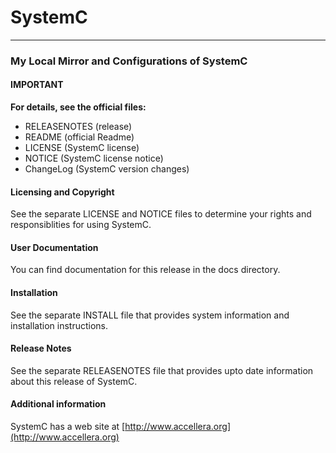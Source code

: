 # SystemC
---
 
 ### My Local Mirror and Configurations of SystemC



#### IMPORTANT
**For details, see the official files:**
- RELEASENOTES (release)
- README (official Readme)
- LICENSE (SystemC license)
- NOTICE (SystemC license notice)
- ChangeLog (SystemC version changes)

#### Licensing and Copyright
See the separate LICENSE and NOTICE files to determine your rights and responsiblities for using SystemC.

#### User Documentation
You can find documentation for this release in the docs directory.

#### Installation
See the separate INSTALL file that provides system information and installation instructions.

#### Release Notes
See the separate RELEASENOTES file that provides upto date information about this release of SystemC.

#### Additional information
SystemC has a web site at [http://www.accellera.org](http://www.accellera.org)

